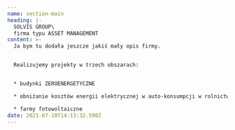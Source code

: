 ```yaml
---
name: section-main
heading: |-
  SOLVIS GROUP\
  firma typu ASSET MANAGEMENT
content: >-
  Ja bym tu dodała jeszcze jakiś mały opis firmy.


  Realizujemy projekty w trzech obszarach:


  * budynki ZEROENERGETYCZNE

  * obniżanie kosztów energii elektrycznej w auto-konsumpcji w rolnictwie i przemyśle

  * farmy fotowoltaiczne
date: 2021-07-10T14:13:32.590Z
---
```

